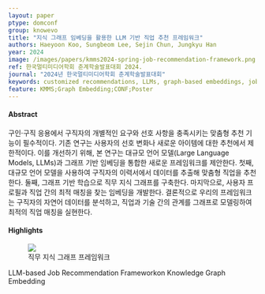 ```yaml
---
layout: paper
ptype: domconf
group: knowevo
title: "지식 그래프 임베딩을 활용한 LLM 기반 직업 추천 프레임워크"
authors: Haeyoon Koo, Sungbeom Lee, Sejin Chun, Jungkyu Han  
year: 2024
image: /images/papers/kmms2024-spring-job-recommendation-framework.png
ref: 한국멀티미디어학회 춘계학술발표대회 2024.
journal: "2024년 한국멀티미디어학회 춘계학술발표대회"
keywords: customized recommendations, LLMs, graph-based embeddings, job matching
feature: KMMS;Graph Embedding;CONF;Poster
---
```


<h4><span class="badge badge-info">Abstract</span></h4>
구인⋅구직 응용에서 구직자의 개별적인 요구와 선호 사항을 충족시키는 맞춤형 추천 기능이 필수적이다. 기존 연구는 사용자의 선호 변화나 새로운 아이템에 대한 추천에서 제한적이다. 이를 개선하기 위해, 본 연구는 대규모 언어 모델(Large Language Models, LLMs)과 그래프 기반 임베딩을 통합한 새로운 프레임워크를 제안한다. 첫째, 대규모 언어 모델을 사용하여 구직자의 이력서에서 데이터를 추출해 맞춤형 직업을 추천한다. 둘째, 그래프 기반 학습으로 직무 지식 그래프를 구축한다. 마지막으로, 사용자 프로필과 직업 간의 최적 매칭을 찾는 임베딩을 개발한다. 결론적으로 우리의 프레임워크는 구직자의 자연어 데이터를 분석하고, 직업과 기술 간의 관계를 그래프로 모델링하여 최적의 직업 매칭을 실현한다. 

<h4><span class="badge badge-info">Highlights</span></h4>
<figure>
    <img class="pull-left pad-right media-object d-none d-sm-block" src="{{ page.image }}">
    <figcaption>직무 지식 그래프 프레임워크</figcaption>
</figure>

<div class="alert alert-warning" role="alert">
   LLM-based Job Recommendation Frameworkon Knowledge Graph Embedding
</div>